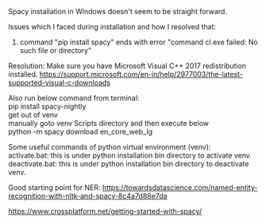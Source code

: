 Spacy installation in Windows doesn't seem to be straight forward.

Issues which I faced during installation and how I resolved that:

1. command "pip install spacy" ends with error "command cl.exe failed: No such file or directory"

Resolution:
 Make sure you have Microsoft Visual C++ 2017 redistribution installed.
 https://support.microsoft.com/en-in/help/2977003/the-latest-supported-visual-c-downloads

Also run below command from terminal:<br/>
pip install spacy-nightly <br/>
get out of venv <br/>
manually goto venv Scripts directory and then execute below <br/>
python -m spacy download en_core_web_lg <br/>


Some useful commands of python virtual environment (venv): <br/>
activate.bat: this is under python installation bin directory to activate venv.<br/>
deactivate.bat: this is under python installation bin directory to deactivate venv.<br/>

Good starting point for NER:
https://towardsdatascience.com/named-entity-recognition-with-nltk-and-spacy-8c4a7d88e7da

https://www.crossplatform.net/getting-started-with-spacy/
